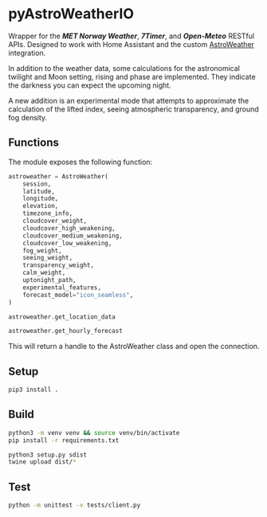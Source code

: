 # pyAstroWeatherIO

Wrapper for the ***MET Norway Weather***, ***7Timer***, and ***Open-Meteo*** RESTful APIs. Designed to work with Home Assistant and the custom [AstroWeather](https://github.com/mawinkler/astroweather) integration.

In addition to the weather data, some calculations for the astronomical twilight and Moon setting, rising and phase are implemented. They indicate the darkness you can expect the upcoming night.

A new addition is an experimental mode that attempts to approximate the calculation of the lifted index, seeing atmospheric transparency, and ground fog density.

## Functions

The module exposes the following function:

```python
astroweather = AstroWeather(
    session,
    latitude,
    longitude,
    elevation,
    timezone_info,
    cloudcover_weight,
    cloudcover_high_weakening,
    cloudcover_medium_weakening,
    cloudcover_low_weakening,
    fog_weight,
    seeing_weight,
    transparency_weight,
    calm_weight,
    uptonight_path,
    experimental_features,
    forecast_model="icon_seamless",
)

astroweather.get_location_data

astroweather.get_hourly_forecast
```

This will return a handle to the AstroWeather class and open the connection.

## Setup

```sh
pip3 install .
```

## Build

```sh
python3 -m venv venv && source venv/bin/activate
pip install -r requirements.txt

python3 setup.py sdist
twine upload dist/*
```

## Test

```sh
python -m unittest -v tests/client.py
```
